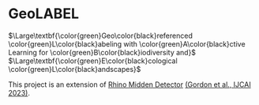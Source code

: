 # GeoLABEL
$\Large\textbf{\color{green}Geo\color{black}referenced \color{green}L\color{black}abeling with \color{green}A\color{black}ctive Learning for \color{green}B\color{black}iodiversity and}$
$\Large\textbf{\color{green}E\color{black}cological \color{green}L\color{black}andscapes}$

This project is an extension of [Rhino Midden Detector](https://github.com/lgordon99/rhino-midden-detector) [(Gordon et al., IJCAI 2023)](https://www.ijcai.org/proceedings/2023/0663.pdf).
